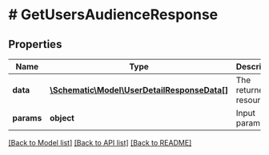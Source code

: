 # # GetUsersAudienceResponse

## Properties

Name | Type | Description | Notes
------------ | ------------- | ------------- | -------------
**data** | [**\Schematic\Model\UserDetailResponseData[]**](UserDetailResponseData.md) | The returned resources |
**params** | **object** | Input parameters |

[[Back to Model list]](../../README.md#models) [[Back to API list]](../../README.md#endpoints) [[Back to README]](../../README.md)
